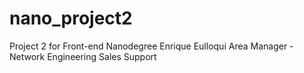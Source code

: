 # nano_project2
Project 2 for Front-end Nanodegree
Enrique Eulloqui
Area Manager - Network Engineering Sales Support
